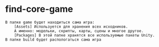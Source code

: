 # find-core-game
    В папке game будет находиться сама игра:
        [Assets] Используется для хранения всех исходников. 
        А именно: модельки, скрипты, карты, сцены и многое другое.
        [Packages] В этой папке хранятся все используемые пакеты Unity.
	В папке build будет распологаться сама игра

